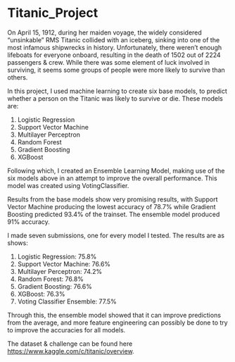 # Titanic_Project

On April 15, 1912, during her maiden voyage, the widely considered “unsinkable” RMS Titanic collided with an iceberg, sinking into one of the most infamous shipwrecks in history. Unfortunately, there weren’t enough lifeboats for everyone onboard, resulting in the death of 1502 out of 2224 passengers & crew. While there was some element of luck involved in surviving, it seems some groups of people were more likely to survive than others.

In this project, I used machine learning to create six base models, to predict whether a person on the Titanic was likely to survive or die. These models are:
1. Logistic Regression
2. Support Vector Machine
3. Multilayer Perceptron
4. Random Forest
5. Gradient Boosting
6. XGBoost

Following which, I created an Ensemble Learning Model, making use of the six models above in an attempt to improve the overall performance. This model was created using VotingClassifier.

Results from the base models show very promising results, with Support Vector Machine producing the lowest accuracy of 78.7% while Gradient Boosting predicted 93.4% of the trainset. The ensemble model produced 91% accuracy.

I made seven submissions, one for every model I tested. The results are as shows:
1. Logistic Regression: 75.8%
2. Support Vector Machine: 76.6%
3. Multilayer Perceptron: 74.2%
4. Random Forest: 76.8%
5. Gradient Boosting: 76.6%
6. XGBoost: 76.3%
7. Voting Classifier Ensemble: 77.5%

Through this, the ensemble model showed that it can improve predictions from the average, and more feature engineering can possibly be done to try to improve the accuracies for all models.

The dataset & challenge can be found here https://www.kaggle.com/c/titanic/overview.
